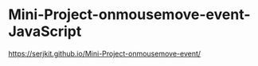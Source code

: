 # Mini-Project-onmousemove-event-JavaScript
 https://serjkit.github.io/Mini-Project-onmousemove-event/
